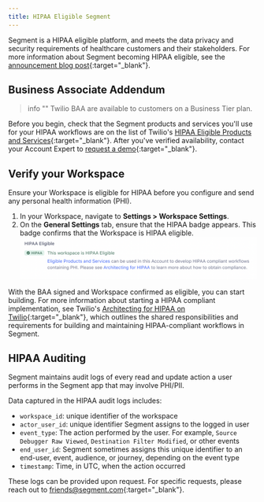 ```yaml
---
title: HIPAA Eligible Segment
---
```


Segment is a HIPAA eligible platform, and meets the data privacy and security requirements of healthcare customers and their stakeholders. For more information about Segment becoming HIPAA eligible, see the [announcement blog post](http://segment.com/blog/segment-for-healthcare){:target="_blank"}.


## Business Associate Addendum

> info ""
> Twilio BAA are available to customers on a Business Tier plan.

Before you begin, check that the Segment products and services you'll use for your HIPAA workflows are on the list of Twilio's [HIPAA Eligible Products and Services](https://twil.io/HIPAA-eligible-products-and-services){:target="_blank"}. After you've verified availability, contact your Account Expert to [request a demo](https://segment.com/contact/sales/){:target="_blank"}.

## Verify your Workspace

Ensure your Workspace is eligible for HIPAA before you configure and send any personal health information (PHI).

1. In your Workspace, navigate to **Settings > Workspace Settings**.
2. On the **General Settings** tab, ensure that the HIPAA badge appears. This badge confirms that the Workspace is HIPAA eligible. ![HIPAA Eligible](images/hipaa-eligible.png)

With the BAA signed and Workspace confirmed as eligible, you can start building. For more information about starting a HIPAA compliant implementation, see Twilio's [Architecting for HIPAA on Twilio](https://twil.io/architecting-for-hipaa){:target="_blank"}, which outlines the shared responsibilities and requirements for building and maintaining HIPAA-compliant workflows in Segment.

## HIPAA Auditing
Segment maintains audit logs of every read and update action a user performs in the Segment app that may involve PHI/PII. 

Data captured in the HIPAA audit logs includes:
 - `workspace_id`: unique identifier of the workspace
 - `actor_user_id`: unique identifier Segment assigns to the logged in user
 - `event_type`: The action performed by the user. For example, `Source Debugger Raw Viewed`, `Destination Filter Modified`, or other events
 - `end_user_id`: Segment sometimes assigns this unique identifier to an end-user, event, audience, or journey, depending on the event type
 - `timestamp`: Time, in UTC, when the action occurred

These logs can be provided upon request. For specific requests, please reach out to [friends@segment.com](mailto:friends@segment.com){:target="_blank"}.